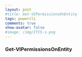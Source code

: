 ```yaml
---
layout: post
#title: Get-VIPermissionsOnEntity
tags: powercli
comments: true
show-avatar: false
#image: /img/ITCS-s.png
---
```


### Get-VIPermissionsOnEntity
